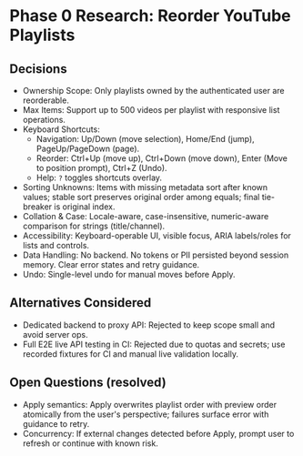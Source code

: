 # Phase 0 Research: Reorder YouTube Playlists

## Decisions
- Ownership Scope: Only playlists owned by the authenticated user are reorderable.
- Max Items: Support up to 500 videos per playlist with responsive list operations.
- Keyboard Shortcuts:
  - Navigation: Up/Down (move selection), Home/End (jump), PageUp/PageDown (page).
  - Reorder: Ctrl+Up (move up), Ctrl+Down (move down), Enter (Move to position prompt), Ctrl+Z (Undo).
  - Help: `?` toggles shortcuts overlay.
- Sorting Unknowns: Items with missing metadata sort after known values; stable sort preserves original order among equals; final tie-breaker is original index.
- Collation & Case: Locale-aware, case-insensitive, numeric-aware comparison for strings (title/channel).
- Accessibility: Keyboard-operable UI, visible focus, ARIA labels/roles for lists and controls.
- Data Handling: No backend. No tokens or PII persisted beyond session memory. Clear error states and retry guidance.
- Undo: Single-level undo for manual moves before Apply.

## Alternatives Considered
- Dedicated backend to proxy API: Rejected to keep scope small and avoid server ops.
- Full E2E live API testing in CI: Rejected due to quotas and secrets; use recorded fixtures for CI and manual live validation locally.

## Open Questions (resolved)
- Apply semantics: Apply overwrites playlist order with preview order atomically from the user's perspective; failures surface error with guidance to retry.
- Concurrency: If external changes detected before Apply, prompt user to refresh or continue with known risk.
